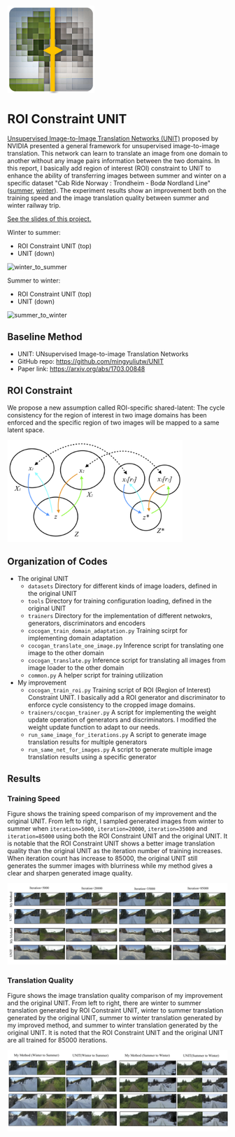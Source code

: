 <img src="images/roiunit.png" width="200px"/>

# ROI Constraint UNIT
[Unsupervised Image-to-Image Translation Networks (UNIT)](https://github.com/mingyuliutw/UNIT) proposed by NVIDIA presented a general framework for unsupervised image-to-image translation. This network can learn to translate an image from one domain to another without any image pairs information between the two domains. In this report, I basically add region of interest (ROI) constraint to UNIT to enhance the ability of transferring images between summer and winter on a specific dataset "Cab Ride Norway : Trondheim - Bodø Nordland Line"([summer](https://www.youtube.com/watch?v=TY1sbKvjNcY&t=1057s), [winter](https://www.youtube.com/watch?v=9pVWfzsgLoQ&t=8081s)). The experiment results show an improvement both on the training speed and the image translation quality between summer and winter railway trip.

[See the slides of this project.](https://docs.google.com/presentation/d/1_PQFeB8WMqgFYk6_M3nirEH1g2M6Ua9x1dg0hUgIX-U/edit?usp=sharing)

Winter to summer:
* ROI Constraint UNIT (top)
* UNIT (down)

![winter_to_summer](images/exp5_6.gif)

Summer to winter:
* ROI Constraint UNIT (top)
* UNIT (down)

![summer_to_winter](images/exp7_8.gif)

## Baseline Method
* UNIT: UNsupervised Image-to-image Translation Networks
* GitHub repo: https://github.com/mingyuliutw/UNIT
* Paper link: https://arxiv.org/abs/1703.00848

## ROI Constraint
We propose a new assumption called ROI-specific shared-latent: The cycle consistency for the region of interest in two image domains has been enforced and the specific region of two images will be mapped to a same latent space.

<img src="images/roi-specific-shared-latent.png" width="400" />

## Organization of Codes
- The original UNIT
    - `datasets`
        Directory for different kinds of image loaders, defined in the original UNIT
    - `tools`
        Directory for training configuration loading, defined in the original UNIT
    - `trainers`
        Directory for the implementation of different netwokrs, generators, discriminators and encoders
    - `cocogan_train_domain_adaptation.py`
        Training scirpt for implementing domain adaptation
    - `cocogan_translate_one_image.py`
        Inference script for translating one image to the other domain
    - `cocogan_translate.py`
        Inference script for translating all images from image loader to the other domain
    - `common.py`
        A helper script for training utilization 
- My improvement
    - `cocogan_train_roi.py`
        Training script of ROI (Region of Interest) Constraint UNIT. I basically add a ROI generator and discriminator to enforce cycle consistency to the cropped image domains.
    - `trainers/cocgan_trainer.py`
        A script for implementing the weight update operation of generators and discriminators. I modified the weight update function to adapt to our needs.
    - `run_same_image_for_iterations.py`
        A script to generate image translation results for multiple generators
    - `run_same_net_for_images.py`
        A script to generate multiple image translation results using a specific generator
        
## Results
### Training Speed
Figure shows the training speed comparison of my improvement and the original UNIT. From left to right, I sampled generated images from winter to summer when `iteration=5000`, `iteration=20000`, `iteration=35000` and `iteration=85000` using both the ROI Constraint UNIT and the original UNIT. It is notable that the ROI Constraint UNIT shows a better image translation quality than the original UNIT as the iteration number of training increases. When iteration count has increase to 85000, the original UNIT still generates the summer images with blurriness while my method gives a clear and sharpen generated image quality.

![training_speed](images/training_speed.png)

### Translation Quality
Figure shows the image translation quality comparison of my improvement and the original UNIT. From left to right, there are winter to summer translation generated by ROI Constraint UNIT, winter to summer translation generated by the original UNIT, summer to winter translation generated by my improved method, and summer to winter translation generated by the original UNIT. It is noted that the ROI Constraint UNIT and the original UNIT are all trained for 85000 iterations.


![translation_quality](images/translation_quality.png)
